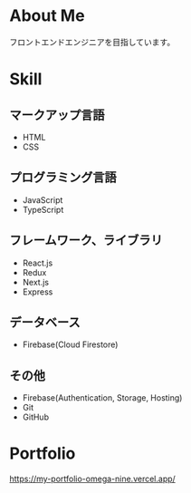 # About Me
フロントエンドエンジニアを目指しています。

# Skill
## マークアップ言語
- HTML
- CSS
## プログラミング言語
- JavaScript
- TypeScript
## フレームワーク、ライブラリ
- React.js
- Redux
- Next.js
- Express
## データベース
- Firebase(Cloud Firestore)
## その他
- Firebase(Authentication, Storage, Hosting)
- Git
- GitHub

# Portfolio
https://my-portfolio-omega-nine.vercel.app/
